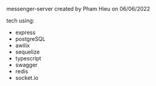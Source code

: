 messenger-server created by Pham Hieu on 06/06/2022

tech using:

- express
- postgreSQL
- awilix
- sequelize
- typescript
- swagger
- redis
- socket.io
